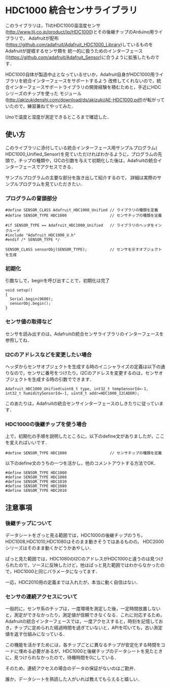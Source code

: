 # HDC1000 統合センサライブラリ

このライブラリは，TIのHDC1000温湿度センサ(http://www.tij.co.jp/product/jp/HDC1000)とその後継チップのArduino用ライブラリで，
Adafruitが配布(https://github.com/adafruit/Adafruit_HDC1000_Library)しているものをAdafruitが提唱するセンサ類を
統一的に扱うためのインターフェース()https://github.com/adafruit/Adafruit_Sensor)に合うように拡張したものです．

HDC1000自体が製造中止となっているせいか，Adafruit自身がHDC1000用ライブラリを統合インターフェースをサポートするよう
改修してくれないので，統合インターフェースサポートライブラリの開発経験を積むためと，手近にHDCシリーズのチップを使った
モジュール(http://akizukidenshi.com/download/ds/akizuki/AE-HDC1000.pdf)が転がっていたので，練習兼ねてやってみた．

Unoで温度と湿度が測定できるところまで確認した．

## 使い方
このライブラリに添付している統合インターフェース用サンプルプログラム(
HDC1000_Unified_Sensor)を見ていただければわかるように，プログラムの先頭で，チップの種類や，I2Cの引数を与えて初期化した後は，Adafruitの統合インターフェースでアクセスできる．

サンプルプログラムの主要な部分を抜き出して紹介するので，
詳細は実際のサンプルプログラムを見ていただきたい．

### プログラムの冒頭部分
```
#define SENSOR_CLASS Adafruit_HDC1000_Unified // ライブラリの種類を定義
#define SENSOR_TYPE HDC1000                   // センサチップの種類を定義

#if SENSOR_TYPE == Adafruit_HDC1000_Unified   // ライブラリのヘッダをインクルード
#include "Adafruit_HDC1000_U.h"
#endif /* SENSOR_TYPE */

SENSOR_CLASS sensorObj(SENSOR_TYPE);          // センサを示すオブジェクトを生成
```

### 初期化
引数なしで，beginを呼び出すことで，初期化は完了
```
void setup()
{
  Serial.begin(9600);
  sensorObj.begin();
}
```

### センサ値の取得など
センサを読み出すのは，Adafruitの統合センサライブラリのインターフェースを参照してね．

### I2Cのアドレスなどを変更したい場合
ヘッダからセンサオブジェクトを生成する時のイニシャライズの定義は以下の通りなので，センサに番号をつけたり，I2Cのアドレスを変更するのは，センサオブジェクトを生成する時の引数でできます．
```
Adafruit_HDC1000_Unified(uint8_t type, int32_t tempSensorId=-1, int32_t humiditySensorId=-1, uint8_t addr=HDC1000_I2CADDR);
```
このあたりは，Adafruitの統合センサインターフェースのしきたりに従っています．

### HDC1000の後継チップを使う場合
上で，初期化の手順を説明したところに，以下のdefine文がありましたが，ここを変えればいいです．
```
#define SENSOR_TYPE HDC1000                   // センサチップの種類を定義
```

以下のdefine文のうちの一つを活かし，他のコメントアウトする方法でOK．
```
#define SENSOR_TYPE HDC1000
#define SENSOR_TYPE HDC1008
#define SENSOR_TYPE HDC1010
#define SENSOR_TYPE HDC1080
#define SENSOR_TYPE HDC2010
```




## 注意事項
### 後継チップについて
データシートをざっと見る範囲では，HDC1000の後継チップのうち，HDC1008,HDC1010,HDC1080はそのまま動きそうではあるものの，
HDC2000シリーズはそのまま動くかどうかあやしい．

ぱっと見た範囲では，HDC1080のI2CのアドレスがHDC1000と違うのは見つけられたので，ソースに反映したけど，他はぱっと見た範囲ではわからなかったので，HDC1000と同じパラメータになってます．

一応，HDC2010用の定義までは入れたが，本当に動く自信はない．

### センサの連続アクセスについて
一般的に，センサ系のチップは，一度環境を測定した後，一定時間放置しないと，測定ができなかったり，測定値が信頼できなくなる．これに対応するため，Adafruitの統合インターフェースでは，一度アクセスすると，時刻を記憶しておき，チップに定められた経過時間を過ぎていないと，APIを叩いても，古い測定値を返す仕組みになっている．

この機能を活かすためには，各チップごとに異なるチップが安定化する時間をコードに埋める必要があるが，HDC1000と後継チップのデータシートを見たときに，見つけられなかったので，待機時間を0にしている．

そのため，連続アクセスの場合のデータの保証がないのはご勘弁．

誰か，データシートを熟読した人がいれば教えてもらえると嬉しい．
